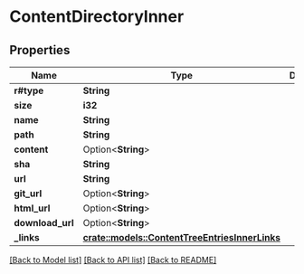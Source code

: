 # ContentDirectoryInner

## Properties

Name | Type | Description | Notes
------------ | ------------- | ------------- | -------------
**r#type** | **String** |  | 
**size** | **i32** |  | 
**name** | **String** |  | 
**path** | **String** |  | 
**content** | Option<**String**> |  | [optional]
**sha** | **String** |  | 
**url** | **String** |  | 
**git_url** | Option<**String**> |  | 
**html_url** | Option<**String**> |  | 
**download_url** | Option<**String**> |  | 
**_links** | [**crate::models::ContentTreeEntriesInnerLinks**](content_tree_entries_inner__links.md) |  | 

[[Back to Model list]](../README.md#documentation-for-models) [[Back to API list]](../README.md#documentation-for-api-endpoints) [[Back to README]](../README.md)


